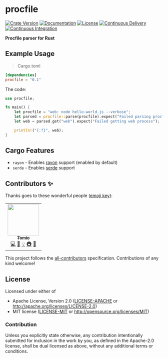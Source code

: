 # procfile

[![Crate Version](https://img.shields.io/crates/v/procfile)](https://crates.io/crates/procfile)
[![Documentation](https://docs.rs/procfile/badge.svg)](https://docs.rs/procfile)
[![License](https://img.shields.io/crates/l/procfile.svg)](./LICENSE-APACHE)
[![Continuous Delivery](https://github.com/devtomio/procfile/actions/workflows/continuous-delivery.yml/badge.svg)](https://github.com/devtomio/procfile/actions/workflows/continuous-delivery.yml)
[![Continuous Integration](https://github.com/devtomio/procfile/actions/workflows/continuous-integration.yml/badge.svg)](https://github.com/devtomio/procfile/actions/workflows/continuous-integration.yml)

**Procfile parser for Rust**

## Example Usage

> Cargo.toml

```toml
[dependencies]
procfile = "0.1"
```

The code:

```rs
use procfile;

fn main() {
    let procfile = "web: node hello-world.js --verbose";
    let parsed = procfile::parse(procfile).expect("Failed parsing procfile");
    let web = parsed.get("web").expect("Failed getting web process");

    println!("{:?}", web);
}
```

## Cargo Features

- `rayon` - Enables [rayon](https://github.com/rayon-rs/rayon) support (enabled by default)
- `serde` - Enables [serde](https://serde.rs) support

## Contributors ✨

Thanks goes to these wonderful people ([emoji key](https://allcontributors.org/docs/en/emoji-key)):

<!-- ALL-CONTRIBUTORS-LIST:START - Do not remove or modify this section -->
<!-- prettier-ignore-start -->
<!-- markdownlint-disable -->
<table>
  <tr>
    <td align="center"><a href="https://tomio.fun/"><img src="https://avatars.githubusercontent.com/u/75403863?v=4?s=100" width="100px;" alt=""/><br /><sub><b>Tomio</b></sub></a><br /><a href="https://github.com/devtomio/procfile/commits?author=devtomio" title="Code">💻</a> <a href="https://github.com/devtomio/procfile/commits?author=devtomio" title="Documentation">📖</a> <a href="#example-devtomio" title="Examples">💡</a> <a href="#infra-devtomio" title="Infrastructure (Hosting, Build-Tools, etc)">🚇</a> <a href="#maintenance-devtomio" title="Maintenance">🚧</a></td>
  </tr>
</table>

<!-- markdownlint-restore -->
<!-- prettier-ignore-end -->

<!-- ALL-CONTRIBUTORS-LIST:END -->

This project follows the [all-contributors](https://github.com/all-contributors/all-contributors) specification. Contributions of any kind welcome!

## License

Licensed under either of

- Apache License, Version 2.0 ([LICENSE-APACHE](LICENSE-APACHE) or http://apache.org/licenses/LICENSE-2.0)
- MIT license ([LICENSE-MIT](LICENSE-MIT) or http://opensource.org/licenses/MIT)

### Contribution

Unless you explicitly state otherwise, any contribution intentionally submitted
for inclusion in the work by you, as defined in the Apache-2.0 license, shall
be dual licensed as above, without any additional terms or conditions.
